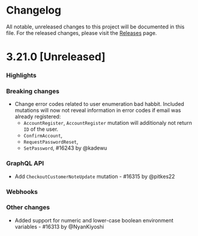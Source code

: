 
# Changelog

All notable, unreleased changes to this project will be documented in this file. For the released changes, please visit the [Releases](https://github.com/saleor/saleor/releases) page.

# 3.21.0 [Unreleased]

### Highlights

### Breaking changes
- Change error codes related to user enumeration bad habbit. Included mutations will now not reveal information in error codes if email was already registered:
  - `AccountRegister`,
    `AccountRegister` mutation will additionaly not return `ID` of the user.
  - `ConfirmAccount`,
  - `RequestPasswordReset`,
  - `SetPassword`, #16243 by @kadewu

### GraphQL API

- Add `CheckoutCustomerNoteUpdate` mutation - #16315 by @pitkes22

### Webhooks

### Other changes

- Added support for numeric and lower-case boolean environment variables - #16313 by @NyanKiyoshi
